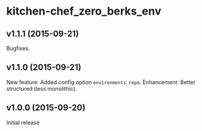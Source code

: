 # kitchen-chef_zero_berks_env

## v1.1.1 (2015-09-21)

Bugfixes.

## v1.1.0 (2015-09-21)

New feature: Added config option `environments_repo`.
Enhancement: Better structured (less monolithic).

## v1.0.0 (2015-09-20)

Initial release
